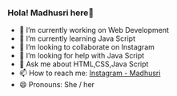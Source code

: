 ### Hola! Madhusri here👋

- 🔭 I’m currently working on Web Development
- 🌱 I’m currently learning Java Script
- 👯 I’m looking to collaborate on Instagram
- 🤔 I’m looking for help with Java Script
- 💬 Ask me about HTML,CSS,Java Script
- 📫 How to reach me: [Instagram - Madhusri](https://www.instagram.com/_innocent._doll._/)
- 😄 Pronouns: She / her
